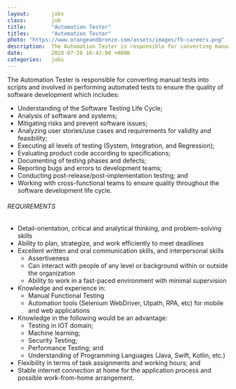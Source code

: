 ```yaml
---
layout:       jobs
class:        job
title:        "Automation Tester"
titles:       "Automation Tester"
photo: "https://www.orangeandbronze.com/assets/images/fb-careers.png"
description:  The Automation Tester is responsible for converting manual tests into scripts and involved in performing automated tests to ensure the quality of software development. 
date:         2020-07-26 16:42:00 +0800
categories:   jobs
---
```

<!-- Do not leave new lines after each element. Elements after new lines will not be rendered. -->
<p>The Automation Tester is responsible for converting manual tests into scripts and involved in performing automated tests to ensure the quality of software development which includes:
    <ul>
        <li>Understanding of the Software Testing Life Cycle;</li>
        <li>Analysis of software and systems;</li>
        <li>Mitigating risks and prevent software issues;</li>
        <li>Analyzing user stories/use cases and requirements for validity and feasibility;</li>
        <li>Executing all levels of testing (System, Integration, and Regression);</li>
        <li>Evaluating product code according to specifications;</li>
        <li>Documenting of testing phases and defects;</li>
        <li>Reporting bugs and errors to development teams;</li>
        <li>Conducting post-release/post-implementation testing; and</li>
        <li>Working with cross-functional teams to ensure quality throughout the software development life cycle.</li>
    </ul>
</p>    
<h6 class="-dark">REQUIREMENTS</h6>
<ul>
    <li>Detail-orientation, critical and analytical thinking, and problem-solving skills</li>
    <li>Ability to plan, strategize, and work efficiently to meet deadlines</li>
    <li>Excellent written and oral communication skills, and interpersonal skills
        <ul>
            <li>Assertiveness</li>
            <li>Can interact with people of any level or background within or outside the organization</li>
            <li>Ability to work in a fast-paced environment with minimal supervision</li>
        </ul>
    </li>
    <li>Knowledge and experience in:
        <ul>
            <li>Manual Functional Testing</li>
            <li>Automation tools (Selenium WebDriver, UIpath, RPA, etc) for mobile and web applications</li>
        </ul>
    </li>
    <li>Knowledge in the following would be an advantage:
        <ul>
            <li>Testing in IOT domain;</li>
            <li>Machine learning;</li>
            <li>Security Testing;</li>
            <li>Performance Testing; and</li>
            <li>Understanding of Programming Languages (Java, Swift, Kotlin, etc.)</li>
        </ul>
    </li>
    <li>Flexibility in terms of task assignments and working hours; and</li>
    <li>Stable internet connection at home for the application process and possible work-from-home arrangement.</li>
</ul>
